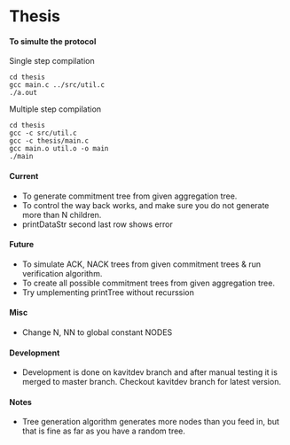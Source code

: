 Thesis
=====

#### To simulte the protocol 
Single step compilation
```
cd thesis
gcc main.c ../src/util.c
./a.out
```

Multiple step compilation
```
cd thesis
gcc -c src/util.c
gcc -c thesis/main.c
gcc main.o util.o -o main
./main
```
#### Current

* To generate commitment tree from given aggregation tree.
* To control the way back works, and make sure you do not generate more than N children.
* printDataStr second last row shows error

#### Future

* To simulate ACK, NACK trees from given commitment trees & run verification algorithm.
* To create all possible commitment trees from given aggregation tree.
* Try umplementing printTree without recurssion

#### Misc
* Change N, NN to global constant NODES

#### Development

* Development is done on kavitdev branch and after manual testing it is merged to master branch. Checkout kavitdev branch for latest version.

#### Notes

* Tree generation algorithm generates more nodes than you feed in, but that is fine as far as you have a random tree.